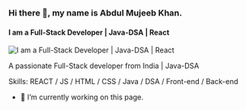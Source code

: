 ### Hi there 👋, my name is Abdul Mujeeb Khan.
#### I am a Full-Stack Developer | Java-DSA | React 
![I am a Full-Stack Developer | Java-DSA | React ](https://pbs.twimg.com/profile_banners/1617023521011675136/1706602859/1080x360)

A passionate Full-Stack developer from India | Java-DSA

Skills:  REACT / JS / HTML / CSS / Java / DSA / Front-end / Back-end

- 🔭 I’m currently working on this page. 




